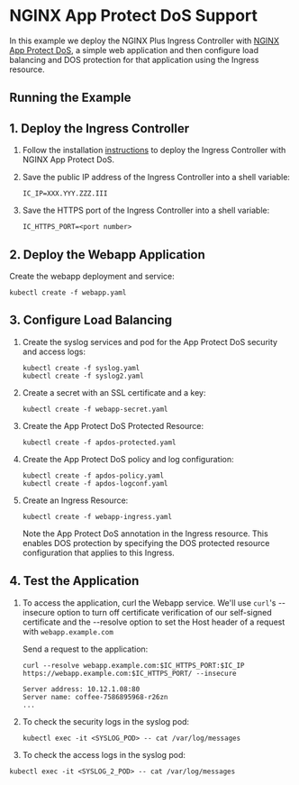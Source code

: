 # NGINX App Protect DoS Support

In this example we deploy the NGINX Plus Ingress Controller with [NGINX App Protect
DoS](https://www.nginx.com/products/nginx-app-protect-dos/), a simple web application and then configure load balancing
and DOS protection for that application using the Ingress resource.

## Running the Example

## 1. Deploy the Ingress Controller

1. Follow the installation [instructions](https://docs.nginx.com/nginx-ingress-controller/installation) to deploy the
   Ingress Controller with NGINX App Protect DoS.

2. Save the public IP address of the Ingress Controller into a shell variable:

    ```console
    IC_IP=XXX.YYY.ZZZ.III
    ```

3. Save the HTTPS port of the Ingress Controller into a shell variable:

    ```console
    IC_HTTPS_PORT=<port number>
    ```

## 2. Deploy the Webapp Application

Create the webapp deployment and service:

```console
kubectl create -f webapp.yaml
```

## 3. Configure Load Balancing

1. Create the syslog services and pod for the App Protect DoS security and access logs:

    ```console
    kubectl create -f syslog.yaml
    kubectl create -f syslog2.yaml
    ```

2. Create a secret with an SSL certificate and a key:

    ```console
    kubectl create -f webapp-secret.yaml
    ```

3. Create the App Protect DoS Protected Resource:

    ```console
    kubectl create -f apdos-protected.yaml
    ```

4. Create the App Protect DoS policy and log configuration:

    ```console
    kubectl create -f apdos-policy.yaml
    kubectl create -f apdos-logconf.yaml
    ```

5. Create an Ingress Resource:

    ```console
    kubectl create -f webapp-ingress.yaml
    ```

    Note the App Protect DoS annotation in the Ingress resource. This enables DOS protection by specifying the DOS
    protected resource configuration that applies to this Ingress.

## 4. Test the Application

1. To access the application, curl the Webapp service. We'll use `curl`'s --insecure option to turn off certificate
verification of our self-signed certificate and the --resolve option to set the Host header of a request with
`webapp.example.com`

    Send a request to the application:

    ```console
    curl --resolve webapp.example.com:$IC_HTTPS_PORT:$IC_IP https://webapp.example.com:$IC_HTTPS_PORT/ --insecure
    ```

    ```text
    Server address: 10.12.1.08:80
    Server name: coffee-7586895968-r26zn
    ...
    ```

2. To check the security logs in the syslog pod:

    ```console
    kubectl exec -it <SYSLOG_POD> -- cat /var/log/messages
    ```

3. To check the access logs in the syslog pod:

 ```console
 kubectl exec -it <SYSLOG_2_POD> -- cat /var/log/messages
 ```

